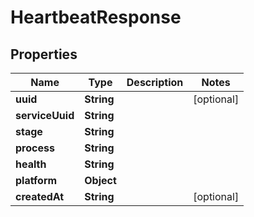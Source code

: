 

# HeartbeatResponse


## Properties

| Name | Type | Description | Notes |
|------------ | ------------- | ------------- | -------------|
|**uuid** | **String** |  |  [optional] |
|**serviceUuid** | **String** |  |  |
|**stage** | **String** |  |  |
|**process** | **String** |  |  |
|**health** | **String** |  |  |
|**platform** | **Object** |  |  |
|**createdAt** | **String** |  |  [optional] |



